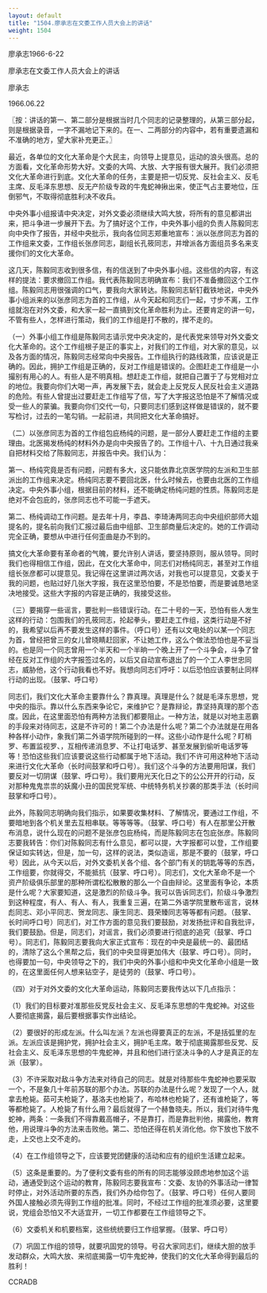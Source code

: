 ```yaml
---
layout: default
title: "1504.廖承志在文委工作人员大会上的讲话"
weight: 1504
---
```


廖承志1966-6-22

廖承志在文委工作人员大会上的讲话

廖承志

1966.06.22

〖按：讲话的第一、第二部分是根据当时几个同志的记录整理的，从第三部分起，则是根据录音，一字不漏地记下来的。在一、二两部分的内容中，若有重要遗漏和不准确的地方，望大家补充更正。〗

最近，各单位的文化大革命是个大民主，向领导上提意见，运动的浪头很高。总的方面看，文化革命形势大好。文委的大鸣、大放、大字报有很大展开。我们必须把文化大革命进行到底。文化大革命的任务，主要是把一切反党、反社会主义、反毛主席、反毛泽东思想、反无产阶级专政的牛鬼蛇神揪出来，使正气占主要地位，压倒邪气，不取得彻底胜利决不收兵。

中央外事小组报请中央决定，对外文委必须继续大鸣大放，将所有的意见都讲出来，把斗争进一步展开下去。为了搞好这个工作，中央外事小组的负责人陈毅同志向中央作了报告，并经中央批示，我向各位同志郑重地宣布：派以张彦同志为首的工作组来文委，工作组长张彦同志，副组长孔筱同志，并增派各方面组员多名来支援你们的文化大革命。

这几天，陈毅同志收到很多信，有的信送到了中央外事小组。这些信的内容，有这样的提法：要求撤回工作组。我代表陈毅同志明确宣布：我们不准备撤回这个工作组。陈毅同志用很强调的口气，要我向大家转达。陈毅同志斩钉截铁地说，中央外事小组派来的以张彦同志为首的工作组，从今天起和同志们一起，寸步不离，工作组就泡在对外文委，和大家一起一直搞到文化革命胜利为止。还要肯定的讲一句，不管有些人，怎样进行策动，我们的工作组是打不散的，撵不走的。

（一）外事小组工作组是陈毅同志请示党中央决定的，是代表党来领导对外文委文化大革命的。这个工作组根子是正的事实上，对我们的工作组，对大家的意见，以及各方面的情况，陈毅同志经常向中央报告。工作组执行的路线政策，应该说是正确的。因此，拥护工作组是正确的，反对工作组是错误的。企图赶走工作组是一小撮别有用心的人。有些人是不明真相。想赶走工作组，就把自己置于了与党相对立的地位。我要向你们大喝一声，再发展下去，就会走上反党反人民反社会主义道路的危险。有些人曾提出过要赶走工作组写了信，写了大字报这恐怕是不了解情况或受一些人的蒙骗。我要向你们交代一句，只要同志们感到这样做是错误的，就不要写检讨，过去的一笔勾销。一起前进，共同把文化大革命搞好。

（二）以张彦同志为首的工作组包庇杨纯的问题，是一部分人要赶走工作组的主要理由。北医揭发杨纯的材料外办是向中央报告了的。工作组十八、十九日通过我亲自把材料交给了陈毅同志，并报告中央。我们认为：

第一、杨纯究竟是否有问题，问题有多大，这只能依靠北京医学院的左派和卫生部派出的工作组来决定。杨纯同志要不要回北医，什么时候去，也要由北医的工作组决定。中央外事小组，根据目前的材料，还不能确定杨纯问题的性质。陈毅同志是绝对不会包庇的，张彦同志也不可能一手遮天。

第二、杨纯调动工作问题。是去年十月，李昌、李琦涛两同志向中央组织部师大姐提名的，提名前向我们汇报过最后由中组部、卫生部商量后决定的。她的工作调动完全正确，要想从中进行任何歪曲是办不到的。

搞文化大革命要有革命者的气魄，要允许别人讲话，要坚持原则，服从领导。同时我们也得相信工作组，因此，在文化大革命中，同志们对杨纯同志，甚至对工作组组长张彦都可以提意见。我记得在这里讲过两次话，对我也可以提意见，文委关于我的问题，也贴过好几张大字报，我在这里恐怕要，不是恐怕要，而是要诚恳地坚决地接受。这些大字报的内容是正确的，我接受这些。

（三）要揭穿一些谣言，要批判一些错误行动。在二十号的一天，恐怕有些人发生这样的行动：包围我们的孔筱同志，抡起拳头，要赶走工作组，这类行动是不好的，我希望以后再不要发生这样的事件。（呼口号）还有以文电处的以某一个同志为首，曾经把曾三的女儿曾晓睛赶回家，不让她工作，这么个做法恐怕也是不妥当的。也是同一个同志曾用一个半天和一个半晌一个晚上开了一个斗争会，斗争了曾经在反对工作组的大字报签过名的，以后又自动宣布退出了的一个工人李世忠同志，威胁他，这个行动我看也不好。我想向同志们呼吁：以后恐怕应该要制止同样行动的出现。（鼓掌、呼口号）

同志们，我们文化大革命主要靠什么？靠真理。真理是什么？就是毛泽东思想，党中央的指示。靠以什么东西来争论它，来维护它？是靠辩论，靠坚持真理的那个态度。因此，在这里面恐怕有两种方法我们都要阻止。一种方法，就是以对地主恶霸的手段来对待同志，这是不许可的！第二个办法是什么呢？第二个办法就是在用各种各样小动作，象我们第二外语学院所碰到的一样。这些小动作是什么呢？盯梢罗、布置监视罗、，互相传递消息罗、不让打电话罗、甚至发展到偷听电话罗等等！恐怕这些我们应该要说这些行动都属于地下活动。我们不许可用这种地下活动来进行文化大革命（长时间鼓掌和呼口号）。我们这个斗争的方法要用阳谋，我们要反对一切阴谋（鼓掌、呼口号）。我们要用光天化日之下的公公开开的行动，反对那种鬼鬼祟祟的妖魔小丑的国民党军统、中统特务机关抄袭的那类手法（长时间鼓掌和呼口号）。

此外，陈毅同志明确向我们指示，如果要收集材料、了解情况，要通过工作组，不要暗地到各个机关里去互相串联。等等等等。（鼓掌、呼口号）有人在那里公开散布消息，说什么现在的问题不是张彦包庇杨纯，而是陈毅同志在包庇张彦。陈毅同志要我转告：你们对陈毅同志有什么意见，都可以提，大字报都可以登，工作组要保证如实转达，但是，加一句，这样的说法，类似造谣，那是不要的（鼓掌，呼口号）因此，从今天以后，对外文委机关各个组、各个部门有关的钥匙等等的东西，工作组要，你就得交，不能抵抗（鼓掌、呼口号）。同志们，文化大革命不是一个资产阶级俱乐部里的那种所谓松松散散的那么一个自由辩论。这里面有争论，本质是什么呢？大家要知道，这是激烈的阶级斗争。我可以告诉同志们，阶级斗争激烈到这种程度，有人、有人、有人，我重复三遍，在第二外语学院里散布谣言，说林彪同志、邓小平同志、贺龙同志、康生同志、聂荣臻同志等等都有问题。（鼓掌、长时间呼口号）同志们，对工作方面的意见我们要鼓励，对发扬批评和自我批评，我们要鼓励。但是，同志们，对谣言，我们必须要进行彻底的追究（鼓掌、呼口号）。同志们，陈毅同志要我向大家正式宣布：现在的中央是最统一的、最团结的，清除了这么个黑帮之后，我们的中央显得更加伟大（鼓掌、呼口号）。同时，也得要加一句，中央领导之下的，我们中央的外事小组和中央文化革命小组是一致的，在这里面任何人想来钻空子，是徒劳的（鼓掌、呼口号）。

（四）对于对外文委的文化大革命运动，陈毅同志要我传达以下几点指示：

（1）我们的目标要对准那些反党反社会主义、反毛泽东思想的牛鬼蛇神。对这些人要彻底揭露，最后要根据事实作出结论。

（2）要很好的形成左派。什么叫左派？左派也得要真正的左派，不是括弧里的左派。左派应该是拥护党，拥护社会主义，拥护毛主席。敢于彻底揭露那些反党、反社会主义、反毛泽东思想的牛鬼蛇神，并且和他们进行坚决斗争的人才是真正的左派（鼓掌）。

（3）不许采取对敌斗争方法来对待自己的同志。就是对待那些牛鬼蛇神也要采取一个，不是象几十年前苏联的那个办法。苏联的办法是什么呢？发现了一个人，就拿去枪毙。茹可夫枪毙了，基洛夫也枪毙了，布哈林也枪毙了，还有谁枪毙了，等等都枪毙了。人枪毙了有什么用？最后就得了一个赫鲁晓夫。所以，我们对待牛鬼蛇神，两条：一条我们不得靠戴高帽子，不是靠打，而是靠批判他，揭露他，教育他，用说理斗争的方法来击败他。第二、恐怕还得在机关消化他。你下放也下放不走，上交也上交不走的。

（4）在工作组领导之下，应该要党团健康的活动和应有的组织生活建立起来。

（5）这条是重要的。为了便利文委有些的所有的同志能够没顾虑地参加这个运动，通通受到这个运动的教育，陈毅同志要我宣布：文委、友协的外事活动一律暂时停止，对外活动所要的东西，我们外办给你包了。（鼓掌、呼口号）任何人要同外国人接触必须先得到工作组的批准。同时，不经过工作组的批准须必要，这里要说，党组会恐怕又不大适宜开，一切工作都要在工作组领导之下。

（6）文委机关和机要档案，这些统统要归工作组掌握。（鼓掌、呼口号）

（7）巩固工作组的领导，就要巩固党的领导。号召大家同志们，继续大胆的放手发动群众，大鸣大放、来彻底揭露一切牛鬼蛇神，使我们的文化大革命得到最后的胜利！

CCRADB

